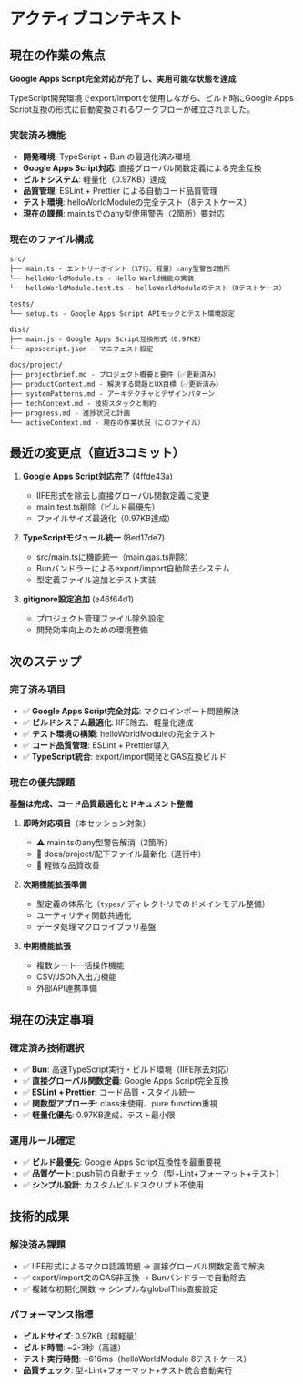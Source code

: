 # アクティブコンテキスト

## 現在の作業の焦点
**Google Apps Script完全対応が完了し、実用可能な状態を達成**

TypeScript開発環境でexport/importを使用しながら、ビルド時にGoogle Apps Script互換の形式に自動変換されるワークフローが確立されました。

### 実装済み機能
- **開発環境**: TypeScript + Bun の最適化済み環境
- **Google Apps Script対応**: 直接グローバル関数定義による完全互換
- **ビルドシステム**: 軽量化（0.97KB）達成
- **品質管理**: ESLint + Prettier による自動コード品質管理
- **テスト環境**: helloWorldModuleの完全テスト（8テストケース）
- **現在の課題**: main.tsでのany型使用警告（2箇所）要対応

### 現在のファイル構成
```
src/
├── main.ts - エントリーポイント（17行、軽量）⚠️any型警告2箇所
└── helloWorldModule.ts - Hello World機能の実装
└── helloWorldModule.test.ts - helloWorldModuleのテスト（8テストケース）

tests/
└── setup.ts - Google Apps Script APIモックとテスト環境設定

dist/
├── main.js - Google Apps Script互換形式（0.97KB）
└── appsscript.json - マニフェスト設定

docs/project/
├── projectbrief.md - プロジェクト概要と要件（✅更新済み）
├── productContext.md - 解決する問題とUX目標（✅更新済み）
├── systemPatterns.md - アーキテクチャとデザインパターン
├── techContext.md - 技術スタックと制約
├── progress.md - 進捗状況と計画
└── activeContext.md - 現在の作業状況（このファイル）
```

## 最近の変更点（直近3コミット）
1. **Google Apps Script対応完了** (4ffde43a)
   - IIFE形式を除去し直接グローバル関数定義に変更
   - main.test.ts削除（ビルド最優先）
   - ファイルサイズ最適化（0.97KB達成）

2. **TypeScriptモジュール統一** (8ed17de7)
   - src/main.tsに機能統一（main.gas.ts削除）
   - Bunバンドラーによるexport/import自動除去システム
   - 型定義ファイル追加とテスト実装

3. **gitignore設定追加** (e46f64d1)
   - プロジェクト管理ファイル除外設定
   - 開発効率向上のための環境整備

## 次のステップ
### 完了済み項目
- ✅ **Google Apps Script完全対応**: マクロインポート問題解決
- ✅ **ビルドシステム最適化**: IIFE除去、軽量化達成
- ✅ **テスト環境の構築**: helloWorldModuleの完全テスト
- ✅ **コード品質管理**: ESLint + Prettier導入
- ✅ **TypeScript統合**: export/import開発とGAS互換ビルド

### 現在の優先課題
**基盤は完成、コード品質最適化とドキュメント整備**

1. **即時対応項目**（本セッション対象）
   - ⚠️ main.tsのany型警告解消（2箇所）
   - 📄 docs/project/配下ファイル最新化（進行中）
   - 🔧 軽微な品質改善

2. **次期機能拡張準備**
   - 型定義の体系化（`types/` ディレクトリでのドメインモデル整備）
   - ユーティリティ関数共通化
   - データ処理マクロライブラリ基盤

3. **中期機能拡張**
   - 複数シート一括操作機能
   - CSV/JSON入出力機能
   - 外部API連携準備

## 現在の決定事項
### 確定済み技術選択
- ✅ **Bun**: 高速TypeScript実行・ビルド環境（IIFE除去対応）
- ✅ **直接グローバル関数定義**: Google Apps Script完全互換
- ✅ **ESLint + Prettier**: コード品質・スタイル統一
- ✅ **関数型アプローチ**: class未使用、pure function重視
- ✅ **軽量化優先**: 0.97KB達成、テスト最小限

### 運用ルール確定
- ✅ **ビルド最優先**: Google Apps Script互換性を最重要視
- ✅ **品質ゲート**: push前の自動チェック（型+Lint+フォーマット+テスト）
- ✅ **シンプル設計**: カスタムビルドスクリプト不使用

## 技術的成果
### 解決済み課題
- ✅ IIFE形式によるマクロ認識問題 → 直接グローバル関数定義で解決
- ✅ export/import文のGAS非互換 → Bunバンドラーで自動除去
- ✅ 複雑な初期化関数 → シンプルなglobalThis直接設定

### パフォーマンス指標
- **ビルドサイズ**: 0.97KB（超軽量）
- **ビルド時間**: ~2-3秒（高速）
- **テスト実行時間**: ~616ms（helloWorldModule 8テストケース）
- **品質チェック**: 型+Lint+フォーマット+テスト統合自動実行